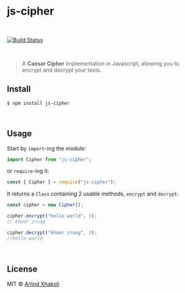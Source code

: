 # js-cipher

<br/>

[![Build Status](https://travis-ci.org/ArlindXh/caesar-cipher.svg?branch=master)][travis-url]

<br/>

> A **Caesar Cipher** Implementation in Javascript, allowing you to encrypt and decrypt your texts.

## Install

```
$ npm install js-cipher
```

<br/>

## Usage

Start by `import`-ing the module:

```js
import Cipher from "js-cipher";
```

or `require`-ing it:

```js
const { Cipher } = require("js-cipher");
```

It returns a `Class` containing 2 usable methods, `encrypt` and `decrypt`:

```js
const cipher = new Cipher();

cipher.encrypt("hello world", 3);
// khoor zruog

cipher.decrypt("khoor zruog", 3);
//hello world
```

<br/>

## License

MIT © [Arlind Xhakoli](https://github.com/ArlindXh)

[travis-url]: https://travis-ci.org/ArlindXh/caesar-cipher
